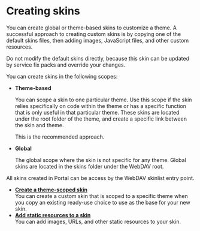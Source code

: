 # Creating skins

You can create global or theme-based skins to customize a theme. A successful approach to creating custom skins is by copying one of the default skins files, then adding images, JavaScript files, and other custom resources.

Do not modify the default skins directly, because this skin can be updated by service fix packs and override your changes.

You can create skins in the following scopes:

-   **Theme-based**

    You can scope a skin to one particular theme. Use this scope if the skin relies specifically on code within the theme or has a specific function that is only useful in that particular theme. These skins are located under the root folder of the theme, and create a specific link between the skin and theme.

    This is the recommended approach.

-   **Global**

    The global scope where the skin is not specific for any theme. Global skins are located in the skins folder under the WebDAV root.


All skins created in Portal can be access by the WebDAV skinlist entry point.

-   **[Create a theme-scoped skin](../dev-theme/themeopt_create_themescoped_skin.md)**  
You can create a custom skin that is scoped to a specific theme when you copy an existing ready-use choice to use as the base for your new skin.
-   **[Add static resources to a skin](../dev-theme/themeopt_cust_skinstatic.md)**  
You can add images, URLs, and other static resources to your skin.


